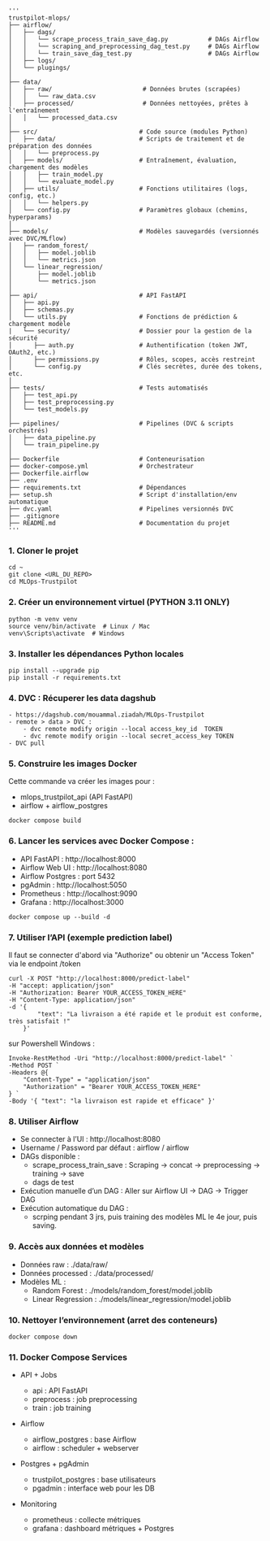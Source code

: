 <pre><code>'''
trustpilot-mlops/
├── airflow/
│   ├── dags/                         
│   │   └── scrape_process_train_save_dag.py           # DAGs Airflow
│   │   └── scraping_and_preprocessing_dag_test.py     # DAGs Airflow    
│   │   └── train_save_dag_test.py                     # DAGs Airflow
│   ├── logs/                  
│   └── plugings/  
│ 
├── data/
│   ├── raw/                         # Données brutes (scrapées)
│   │   └── raw_data.csv
│   ├── processed/                   # Données nettoyées, prêtes à l'entraînement
│   │   └── processed_data.csv
│
├── src/                            # Code source (modules Python)
│   ├── data/                       # Scripts de traitement et de préparation des données
│   │   └── preprocess.py
│   ├── models/                     # Entraînement, évaluation, chargement des modèles
│   │   ├── train_model.py
│   │   └── evaluate_model.py
│   ├── utils/                      # Fonctions utilitaires (logs, config, etc.)
│   │   └── helpers.py
│   └── config.py                   # Paramètres globaux (chemins, hyperparams)
│
├── models/                         # Modèles sauvegardés (versionnés avec DVC/MLflow)
│   ├── random_forest/
│   │   ├── model.joblib
│   │   └── metrics.json
│   └── linear_regression/
│       ├── model.joblib
│       └── metrics.json
│
├── api/                            # API FastAPI
│   ├── api.py
│   ├── schemas.py
│   └── utils.py                    # Fonctions de prédiction & chargement modèle
|   └── security/                   # Dossier pour la gestion de la sécurité
│      ├── auth.py                  # Authentification (token JWT, OAuth2, etc.)
│      ├── permissions.py           # Rôles, scopes, accès restreint
│      └── config.py                # Clés secrètes, durée des tokens, etc.
│
├── tests/                          # Tests automatisés
│   ├── test_api.py
│   ├── test_preprocessing.py
│   └── test_models.py
│
├── pipelines/                      # Pipelines (DVC & scripts orchestrés)
│   ├── data_pipeline.py
│   └── train_pipeline.py
│
├── Dockerfile                      # Conteneurisation
├── docker-compose.yml              # Orchestrateur
├── Dockerfile.airflow
├── .env
├── requirements.txt                # Dépendances
├── setup.sh                        # Script d'installation/env automatique
├── dvc.yaml                        # Pipelines versionnés DVC
├── .gitignore
├── README.md                       # Documentation du projet
'''</code></pre>

### 1. Cloner le projet 
``` 
cd ~
git clone <URL_DU_REPO>
cd MLOps-Trustpilot
```

### 2. Créer un environnement virtuel (PYTHON 3.11 ONLY)
```
python -m venv venv
source venv/bin/activate  # Linux / Mac
venv\Scripts\activate  # Windows
```

### 3. Installer les dépendances Python locales
```
pip install --upgrade pip
pip install -r requirements.txt
```  
  
### 4. DVC : Récuperer les data dagshub
```
- https://dagshub.com/mouammal.ziadah/MLOps-Trustpilot
- remote > data > DVC :  
    - dvc remote modify origin --local access_key_id  TOKEN
    - dvc remote modify origin --local secret_access_key TOKEN
- DVC pull
``` 

### 5. Construire les images Docker

Cette commande va créer les images pour :  
- mlops_trustpilot_api (API FastAPI)    
- airflow + airflow_postgres  
```
docker compose build 
```

### 6. Lancer les services avec Docker Compose :  
- API FastAPI : http://localhost:8000   
- Airflow Web UI : http://localhost:8080  
- Airflow Postgres : port 5432  
- pgAdmin : http://localhost:5050
- Prometheus : http://localhost:9090
- Grafana : http://localhost:3000  
```
docker compose up --build -d
```

### 7. Utiliser l’API (exemple prediction label)
Il faut se connecter d'abord via "Authorize" ou obtenir un "Access Token" via le endpoint /token  
```   
curl -X POST "http://localhost:8000/predict-label" 
-H "accept: application/json" 
-H "Authorization: Bearer YOUR_ACCESS_TOKEN_HERE" 
-H "Content-Type: application/json" 
-d '{
        "text": "La livraison a été rapide et le produit est conforme, très satisfait !"
    }'
```
sur Powershell Windows : 
```   
Invoke-RestMethod -Uri "http://localhost:8000/predict-label" `
-Method POST `
-Headers @{
    "Content-Type" = "application/json"
    "Authorization" = "Bearer YOUR_ACCESS_TOKEN_HERE"
} `
-Body '{ "text": "la livraison est rapide et efficace" }'
```

### 8. Utiliser Airflow  
- Se connecter à l’UI : http://localhost:8080
- Username / Password par défaut : airflow / airflow  
- DAGs disponible :  
    - scrape_process_train_save : Scraping → concat → preprocessing → training → save 
    - dags de test
- Exécution manuelle d’un DAG :
    Aller sur Airflow UI → DAG → Trigger DAG
- Exécution automatique du DAG :
    - scrping pendant 3 jrs, puis training des modèles ML le 4e jour, puis saving.  
  
### 9. Accès aux données et modèles  
- Données raw : ./data/raw/
- Données processed : ./data/processed/
- Modèles ML :
    - Random Forest : ./models/random_forest/model.joblib  
    - Linear Regression : ./models/linear_regression/model.joblib

### 10. Nettoyer l’environnement (arret des conteneurs) 
``` 
docker compose down 
```
 
### 11. Docker Compose Services
- API + Jobs
    - api : API FastAPI
    - preprocess : job preprocessing
    - train : job training

- Airflow
    - airflow_postgres : base Airflow
    - airflow : scheduler + webserver

- Postgres + pgAdmin
    - trustpilot_postgres : base utilisateurs
    - pgadmin : interface web pour les DB

- Monitoring
    - prometheus : collecte métriques
    - grafana : dashboard métriques + Postgres
